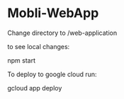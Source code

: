 # Mobli-WebApp

Change directory to /web-application

to see local changes:

npm start

To deploy to google cloud run:

gcloud app deploy
